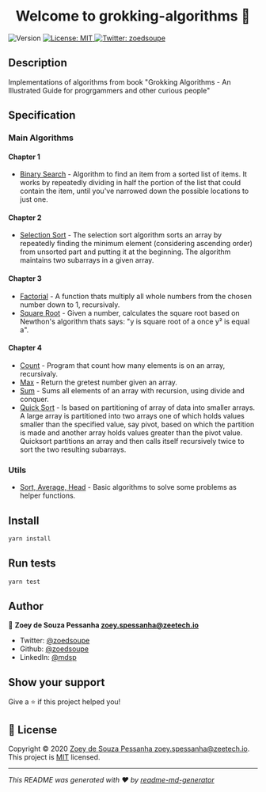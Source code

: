 <h1 align="center">Welcome to grokking-algorithms 👋</h1>
<p>
  <img alt="Version" src="https://img.shields.io/badge/version-1.0.0-blue.svg?cacheSeconds=2592000" />
  <a href="m" target="_blank">
    <img alt="License: MIT" src="https://img.shields.io/badge/License-MIT-yellow.svg" />
  </a>
  <a href="https://twitter.com/zoedsoupe" target="_blank">
    <img alt="Twitter: zoedsoupe" src="https://img.shields.io/twitter/follow/zoedsoupe.svg?style=social" />
  </a>
</p>

## Description

Implementations of algorithms from book &#34;Grokking Algorithms - An Illustrated Guide for progrgammers and other curious people&#34;

## Specification

### Main Algorithms

#### Chapter 1

* [Binary Search](https://github.com/zoedsoupe/grokking-algorithms/blob/master/src/ch1/bs.ts) - Algorithm to find an item from a sorted list of items. It works by repeatedly dividing in half the portion of the list that could contain the item, until you've narrowed down the possible locations to just one.

#### Chapter 2

* [Selection Sort](https://github.com/zoedsoupe/grokking-algorithms/blob/master/src/ch2/sls.ts) - The selection sort algorithm sorts an array by repeatedly finding the minimum element (considering ascending order) from unsorted part and putting it at the beginning. The algorithm maintains two subarrays in a given array.

#### Chapter 3

* [Factorial](https://github.com/zoedsoupe/grokking-algorithms/blob/master/src/ch3/fac.ts) - A function thats multiply all whole numbers from the chosen number down to 1, recursivaly.
* [Square Root](https://github.com/zoedsoupe/grokking-algorithms/blob/master/src/ch3/sqrt.ts) - Given a number, calculates the square root based on Newthon's algorithm thats says: "y is square root of a once y² is equal a".

#### Chapter 4

* [Count](https://github.com/zoedsoupe/grokking-algorithms/blob/master/src/ch4/count.ts) - Program that count how many elements is on an array, recursivaly.
* [Max](https://github.com/zoedsoupe/grokking-algorithms/blob/master/src/ch4/max.ts) - Return the gretest number given an array.
* [Sum](https://github.com/zoedsoupe/grokking-algorithms/blob/master/src/ch4/sum.ts) - Sums all elements of an array with recursion, using divide and conquer.
* [Quick Sort](https://github.com/zoedsoupe/grokking-algorithms/blob/master/src/ch4/qsort.ts) - Is based on partitioning of array of data into smaller arrays. A large array is partitioned into two arrays one of which holds values smaller than the specified value, say pivot, based on which the partition is made and another array holds values greater than the pivot value. Quicksort partitions an array and then calls itself recursively twice to sort the two resulting subarrays.

### Utils

* [Sort, Average, Head](https://github.com/zoedsoupe/grokking-algorithms/blob/master/src/utils/utils.ts) - Basic algorithms to solve some problems as helper functions.

## Install

```sh
yarn install
```

## Run tests

```sh
yarn test
```

## Author

👤 **Zoey de Souza Pessanha <zoey.spessanha@zeetech.io>**

* Twitter: [@zoedsoupe](https://twitter.com/zoedsoupe)
* Github: [@zoedsoupe](https://github.com/zoedsoupe)
* LinkedIn: [@mdsp](https://linkedin.com/in/mdsp)

## Show your support

Give a ⭐️ if this project helped you!

## 📝 License

Copyright © 2020 [Zoey de Souza Pessanha <zoey.spessanha@zeetech.io>](https://github.com/zoedsoupe).<br />
This project is [MIT](https://github.com/zoedsoupe/grokking-algorithms/blob/master/LICENSE) licensed.

***
_This README was generated with ❤️ by [readme-md-generator](https://github.com/kefranabg/readme-md-generator)_

